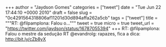 
+++
author = "Jaydson Gomes"
categories = ["tweet"]
date = "Tue Jun 22 17:44:10 +0000 2010"
draft = false
slug = "0c4291564318806af11201d30d894affa262a5cb"
tags = ["tweet"]
title = """RT: @filpamplona: Falou o..."""
tweet = true
micro = true
tweet_url = "https://twitter.com/jaydson/status/16787055394"
+++
RT: @filpamplona: Falou o mestre da sedução RT @evandrolg: rapazes, fica a dica: http://bit.ly/cZb8yX
